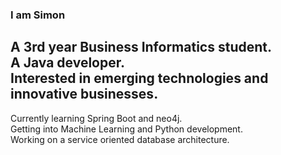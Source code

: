### I am Simon
A 3rd year Business Informatics student.  
A Java developer.  
Interested in emerging technologies and innovative businesses.  
---------------------------------------------------

Currently learning Spring Boot and neo4j.  
Getting into Machine Learning and Python development.  
Working on a service oriented database architecture.   
<!--
**Codingsimon/Codingsimon** is a ✨ _special_ ✨ repository because its `README.md` (this file) appears on your GitHub profile.

Here are some ideas to get you started:

- 🔭 I’m currently working on ...
- 🌱 I’m currently learning ...
- 👯 I’m looking to collaborate on ...
- 🤔 I’m looking for help with ...
- 💬 Ask me about ...
- 📫 How to reach me: ...
- 😄 Pronouns: ...
- ⚡ Fun fact: ...
-->
